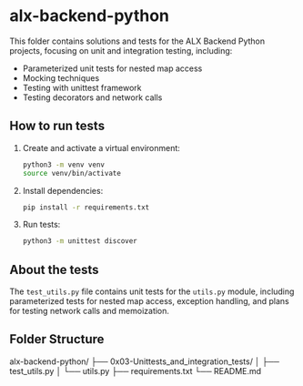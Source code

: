 # alx-backend-python

This folder contains solutions and tests for the ALX Backend Python projects, focusing on unit and integration testing, including:

- Parameterized unit tests for nested map access
- Mocking techniques
- Testing with unittest framework
- Testing decorators and network calls

## How to run tests

1. Create and activate a virtual environment:
    ```bash
    python3 -m venv venv
    source venv/bin/activate
    ```

2. Install dependencies:
    ```bash
    pip install -r requirements.txt
    ```

3. Run tests:
    ```bash
    python3 -m unittest discover
    ```

## About the tests

The `test_utils.py` file contains unit tests for the `utils.py` module, including parameterized tests for nested map access, exception handling, and plans for testing network calls and memoization.

## Folder Structure

alx-backend-python/
├── 0x03-Unittests_and_integration_tests/
│   ├── test_utils.py
│   └── utils.py
├── requirements.txt
└── README.md


